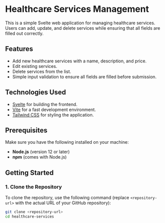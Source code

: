 # Healthcare Services Management

This is a simple Svelte web application for managing healthcare services. Users can add, update, and delete services while ensuring that all fields are filled out correctly.

## Features

- Add new healthcare services with a name, description, and price.
- Edit existing services.
- Delete services from the list.
- Simple input validation to ensure all fields are filled before submission.

## Technologies Used

- [Svelte](https://svelte.dev/) for building the frontend.
- [Vite](https://vitejs.dev/) for a fast development environment.
- [Tailwind CSS](https://tailwindcss.com/) for styling the application.

## Prerequisites

Make sure you have the following installed on your machine:

- **Node.js** (version 12 or later)
- **npm** (comes with Node.js)

## Getting Started

### 1. Clone the Repository

To clone the repository, use the following command (replace `<repository-url>` with the actual URL of your GitHub repository):

```bash
git clone <repository-url>
cd healthcare-services
